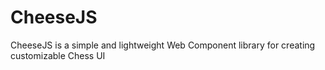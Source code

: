 # CheeseJS

CheeseJS is a simple and lightweight Web Component library for creating customizable Chess UI
